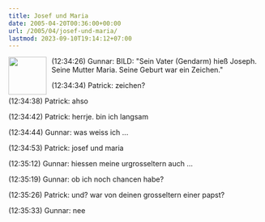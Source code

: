 ```yaml
---
title: Josef und Maria
date: 2005-04-20T00:36:00+00:00
url: /2005/04/josef-und-maria/
lastmod: 2023-09-10T19:14:12+07:00
---
```

<img src="/images/105.jpg" style="height:75px;width:75px;float:left;margin-right:10px;" />(12:34:26) Gunnar: BILD: "Sein Vater (Gendarm) hieß Joseph. Seine Mutter Maria. Seine Geburt war ein Zeichen."

(12:34:34) Patrick: zeichen?

(12:34:38) Patrick: ahso

(12:34:42) Patrick: herrje. bin ich langsam

(12:34:44) Gunnar: was weiss ich ...

(12:34:53) Patrick: josef und maria

(12:35:12) Gunnar: hiessen meine urgrosseltern auch ...

(12:35:19) Gunnar: ob ich noch chancen habe?

(12:35:26) Patrick: und? war von deinen grosseltern einer papst?

(12:35:33) Gunnar: nee

